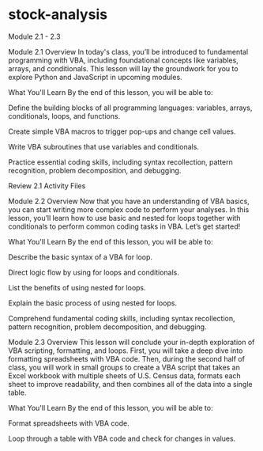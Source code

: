# stock-analysis
Module 2.1 - 2.3

Module 2.1
Overview
In today's class, you’ll be introduced to fundamental programming with VBA, including foundational concepts like variables, arrays, and conditionals. This lesson will lay the groundwork for you to explore Python and JavaScript in upcoming modules.

What You'll Learn
By the end of this lesson, you will be able to:

Define the building blocks of all programming languages: variables, arrays, conditionals, loops, and functions.

Create simple VBA macros to trigger pop-ups and change cell values.

Write VBA subroutines that use variables and conditionals.

Practice essential coding skills, including syntax recollection, pattern recognition, problem decomposition, and debugging.

Review 2.1 Activity Files

Module 2.2
Overview
Now that you have an understanding of VBA basics, you can start writing more complex code to perform your analyses. In this lesson, you’ll learn how to use basic and nested for loops together with conditionals to perform common coding tasks in VBA. Let’s get started!

What You'll Learn
By the end of this lesson, you will be able to:

Describe the basic syntax of a VBA for loop.

Direct logic flow by using for loops and conditionals.

List the benefits of using nested for loops.

Explain the basic process of using nested for loops.

Comprehend fundamental coding skills, including syntax recollection, pattern recognition, problem decomposition, and debugging.

Module 2.3
Overview
This lesson will conclude your in-depth exploration of VBA scripting, formatting, and loops. First, you will take a deep dive into formatting spreadsheets with VBA code. Then, during the second half of class, you will work in small groups to create a VBA script that takes an Excel workbook with multiple sheets of U.S. Census data, formats each sheet to improve readability, and then combines all of the data into a single table.

What You'll Learn
By the end of this lesson, you will be able to:

Format spreadsheets with VBA code.

Loop through a table with VBA code and check for changes in values.

